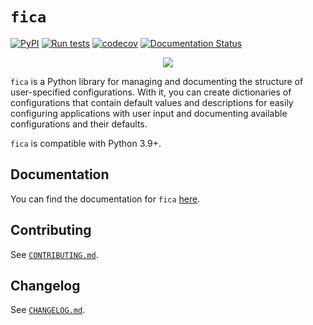 # `fica` 

[![PyPI](https://img.shields.io/pypi/v/fica.svg)](https://pypi.org/project/fica/)
[![Run tests](https://github.com/chrispyles/fica/actions/workflows/run-tests.yml/badge.svg)](https://github.com/chrispyles/fica/actions/workflows/run-tests.yml)
[![codecov](https://codecov.io/gh/chrispyles/fica/branch/main/graph/badge.svg?token=67BKRAXF7T)](https://codecov.io/gh/chrispyles/fica)
[![Documentation Status](https://readthedocs.org/projects/fica/badge/?version=latest)](https://fica.readthedocs.io/en/latest/?badge=latest)

<p align="center">
  <img src="images/logo.svg" />
</p>

`fica` is a Python library for managing and documenting the structure of user-specified
configurations. With it, you can create dictionaries of configurations that contain default values
and descriptions for easily configuring applications with user input and documenting available
configurations and their defaults.

`fica` is compatible with Python 3.9+.


## Documentation

You can find the documentation for `fica` [here](https://fica.readthedocs.io/).


## Contributing

See [`CONTRIBUTING.md`](CONTRIBUTING.md).


## Changelog

See [`CHANGELOG.md`](CHANGELOG.md).
